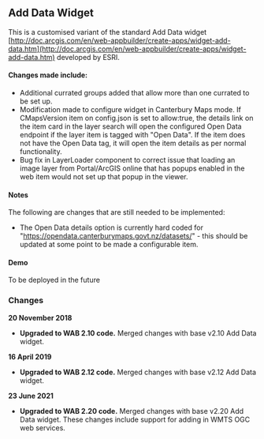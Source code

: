## Add Data Widget
This is a customised variant of the standard Add Data widget [http://doc.arcgis.com/en/web-appbuilder/create-apps/widget-add-data.htm](http://doc.arcgis.com/en/web-appbuilder/create-apps/widget-add-data.htm) developed by ESRI.

#### Changes made include:  

- Additional currated groups added that allow more than one currated to be set up. 
- Modification made to configure widget in Canterbury Maps mode.  If CMapsVersion item on config.json is set to allow:true, the details link on the item card in the layer search will open the configured Open Data endpoint if the layer item is tagged with "Open Data".  If the item does not have the Open Data tag, it will open the item details as per normal functionality.  
- Bug fix in LayerLoader component to correct issue that loading an image layer from Portal/ArcGIS online that has popups enabled in the web item would not set up that popup in the viewer.  

#### Notes
The following are changes that are still needed to be implemented:

- The Open Data details option is currently hard coded for "https://opendata.canterburymaps.govt.nz/datasets/" - this should be updated at some point to be made a configurable item.

#### Demo
To be deployed in the future


### Changes

**20 November 2018**

-  **Upgraded to WAB 2.10 code.** Merged changes with base v2.10 Add Data widget.


**16 April 2019**

-  **Upgraded to WAB 2.12 code.** Merged changes with base v2.12 Add Data widget.


**23 June 2021**

-  **Upgraded to WAB 2.20 code.** Merged changes with base v2.20 Add Data widget.  These changes include support for adding in WMTS OGC web services. 

